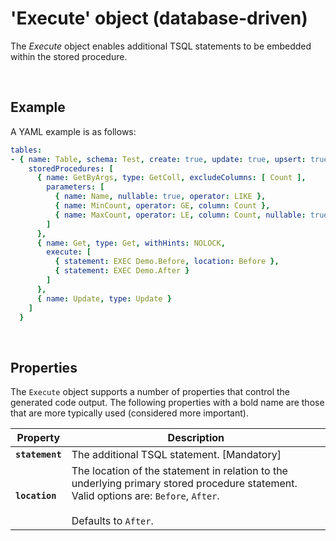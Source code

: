# 'Execute' object (database-driven)

The _Execute_ object enables additional TSQL statements to be embedded within the stored procedure.

<br/>

## Example

A YAML example is as follows:
``` yaml
tables:
- { name: Table, schema: Test, create: true, update: true, upsert: true, delete: true, merge: true, udt: true, getAll: true, getAllOrderBy: [ Name Des ], excludeColumns: [ Other ], permission: TestSec,
    storedProcedures: [
      { name: GetByArgs, type: GetColl, excludeColumns: [ Count ],
        parameters: [
          { name: Name, nullable: true, operator: LIKE },
          { name: MinCount, operator: GE, column: Count },
          { name: MaxCount, operator: LE, column: Count, nullable: true }
        ]
      },
      { name: Get, type: Get, withHints: NOLOCK,
        execute: [
          { statement: EXEC Demo.Before, location: Before },
          { statement: EXEC Demo.After }
        ]
      },
      { name: Update, type: Update }
    ]
  }
```

<br/>

## Properties
The `Execute` object supports a number of properties that control the generated code output. The following properties with a bold name are those that are more typically used (considered more important).

Property | Description
-|-
**`statement`** | The additional TSQL statement. [Mandatory]
**`location`** | The location of the statement in relation to the underlying primary stored procedure statement. Valid options are: `Before`, `After`.<br/><br/>Defaults to `After`.

